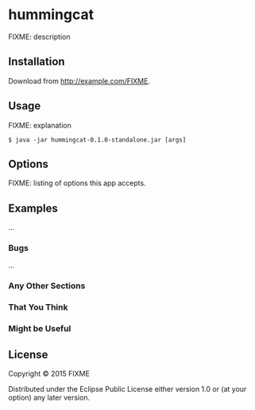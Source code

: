 # hummingcat

FIXME: description

## Installation

Download from http://example.com/FIXME.

## Usage

FIXME: explanation

    $ java -jar hummingcat-0.1.0-standalone.jar [args]

## Options

FIXME: listing of options this app accepts.

## Examples

...

### Bugs

...

### Any Other Sections
### That You Think
### Might be Useful

## License

Copyright © 2015 FIXME

Distributed under the Eclipse Public License either version 1.0 or (at
your option) any later version.
